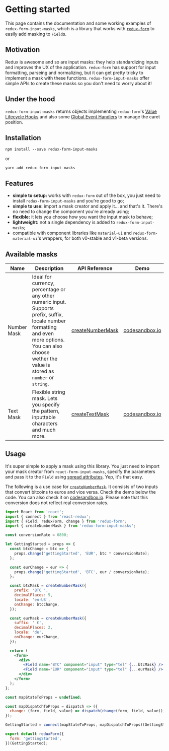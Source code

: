 # Getting started

This page contains the documentation and some working examples of `redux-form-input-masks`, which is a library that works with [`redux-form`](https://github.com/erikras/redux-form) to easily add masking to `Field`s.

## Motivation

Redux is awesome and so are input masks: they help standardizing inputs and improves the UX of the application. `redux-form` has support for input formatting, parseing and normalizing, but it can get pretty tricky to implement a mask with these functions. `redux-form-input-masks` offer simple APIs to create these masks so you don't need to worry about it!

## Under the hood

`redux-form-input-masks` returns objects implementing `redux-form`'s [Value Lifecycle Hooks](https://redux-form.com/7.2.3/docs/valuelifecycle.md/) and also some [Global Event Handlers](https://developer.mozilla.org/en-US/docs/Web/API/GlobalEventHandlers) to manage the caret position.

## Installation

```
npm install --save redux-form-input-masks
```

or

```
yarn add redux-form-input-masks
```

## Features

* **simple to setup:** works with `redux-form` out of the box, you just need to install `redux-form-input-masks` and you're good to go;
* **simple to use:** import a mask creator and apply it... and that's it. There's no need to change the component you're already using;
* **flexible:** it lets you choose how you want the input mask to behave;
* **lightweight:** not a single dependency is added to `redux-form-input-masks`;
* compatible with component libraries like `material-ui` and `redux-form-material-ui`'s wrappers, for both v0-stable and v1-beta versions.

## Available masks

| Name        | Description                                                                                                                                                                                                 | API Reference                                                                            | Demo                                                  |
| ----------- | ----------------------------------------------------------------------------------------------------------------------------------------------------------------------------------------------------------- | ---------------------------------------------------------------------------------------- | ----------------------------------------------------- |
| Number Mask | Ideal for currency, percentage or any other numeric input. Supports prefix, suffix, locale number formatting and even more options. You can also choose wether the value is stored as `number` or `string`. | [createNumberMask](https://renato-bohler.github.io/redux-form-input-masks/#/number-mask) | [codesandbox.io](https://codesandbox.io/s/k0op1kwywr) |
| Text Mask   | Flexible string mask. Lets you specify the pattern, inputtable characters and much more.                                                                                                                    | [createTextMask](https://renato-bohler.github.io/redux-form-input-masks/#/text-mask)     | [codesandbox.io](https://codesandbox.io/s/9o5vyqxn84) |

## Usage

It's super simple to apply a mask using this library. You just need to import your mask creator from `react-form-input-masks`, specify the parameters and pass it to the `Field` using [spread attributes](https://reactjs.org/docs/jsx-in-depth.html#spread-attributes). Yep, it's that easy.

The following is a use case for [`createNumberMask`](#/number-mask). It consists of two inputs that convert bitcoins to euros and vice versa. Check the demo below the code. You can also check it on [codesandbox.io](https://codesandbox.io/s/v0rj4p6y0). Please note that this conversion does not reflect real conversion rates.

```jsx
import React from 'react';
import { connect } from 'react-redux';
import { Field, reduxForm, change } from 'redux-form';
import { createNumberMask } from 'redux-form-input-masks';

const conversionRate = 6800;

let GettingStarted = props => {
  const btcChange = btc => {
    props.change('gettingStarted', 'EUR', btc * conversionRate);
  };

  const eurChange = eur => {
    props.change('gettingStarted', 'BTC', eur / conversionRate);
  };

  const btcMask = createNumberMask({
    prefix: 'BTC ',
    decimalPlaces: 5,
    locale: 'en-US',
    onChange: btcChange,
  });

  const eurMask = createNumberMask({
    suffix: ' €',
    decimalPlaces: 2,
    locale: 'de',
    onChange: eurChange,
  });

  return (
    <form>
      <div>
        <Field name="BTC" component="input" type="tel" {...btcMask} />
        <Field name="EUR" component="input" type="tel" {...eurMask} />
      </div>
    </form>
  );
};

const mapStateToProps = undefined;

const mapDispatchToProps = dispatch => ({
  change: (form, field, value) => dispatch(change(form, field, value)),
});

GettingStarted = connect(mapStateToProps, mapDispatchToProps)(GettingStarted);

export default reduxForm({
  form: 'gettingStarted',
})(GettingStarted);
```

